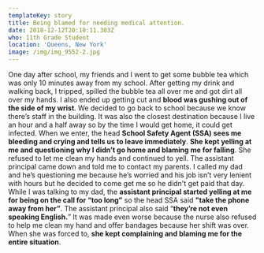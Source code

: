 ```yaml
---
templateKey: story
title: Being blamed for needing medical attention.
date: 2018-12-12T20:10:11.303Z
who: 11th Grade Student
location: 'Queens, New York'
image: /img/img_9552-2.jpg
---
```

One day after school, my friends and I went to get some bubble tea which was only 10 minutes away from my school.  After getting my drink and walking back, I tripped, spilled the bubble tea all over me and got dirt all over my hands. I also ended up getting cut and **blood was gushing out of the side of my wrist**. We decided to go back to school because we know there’s staff in the building. It was also the closest destination because I live an hour and a half away so by the time I would get home, it could get infected. When we enter, the head **School Safety Agent (SSA) sees me bleeding and crying and tells us to leave immediately**. **She kept yelling at me and questioning why I didn’t go home and blaming me for falling**. She refused to let me clean my hands and continued to yell. The assistant principal came down and told me to contact my parents. I called my dad and he’s questioning me because he’s worried and his job isn’t very lenient with hours but he decided to come get me so he didn't get paid that day. While I was talking to my dad, the **assistant principal started yelling at me for being on the call for “too long”** so the head SSA said **"take the phone away from her”**. The assistant principal also said “**they’re not even speaking English.**”  It was made even worse because the nurse also refused to help me clean my hand and offer bandages because her shift was over. When she was forced to, **she kept complaining and blaming me for the entire situation**.
